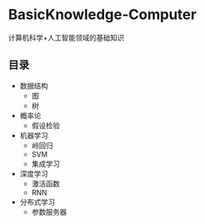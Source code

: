 # BasicKnowledge-Computer
计算机科学+人工智能领域的基础知识

## 目录
- 数据结构
    - 图
    - 树
- 概率论
    - 假设检验
- 机器学习
    - 岭回归
    - SVM
    - 集成学习
- 深度学习
    - 激活函数
    - RNN
- 分布式学习
    - 参数服务器
    